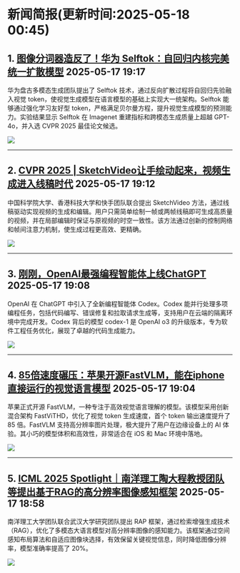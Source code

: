 # 新闻简报(更新时间:2025-05-18 00:45)

## 1. [图像分词器造反了！华为 Selftok：自回归内核完美统一扩散模型](https://www.jiqizhixin.com/articles/2025-05-17-5)   2025-05-17 19:17

华为盘古多模态生成团队提出了 Selftok 技术，通过反向扩散过程将自回归先验融入视觉 token，使视觉生成模型在语言模型的基础上实现大一统架构。Selftok 能够通过强化学习友好型 token，严格满足贝尔曼方程，提升视觉生成模型的预测能力。实验结果显示 Selftok 在 Imagenet 重建指标和跨模态生成质量上超越 GPT-4o，并入选 CVPR 2025 最佳论文候选。

![](https://image.jiqizhixin.com/uploads/editor/327f2b7d-e230-4d97-9476-5f1741d2981a/640.png)

---

## 2. [CVPR 2025 | SketchVideo让手绘动起来，视频生成进入线稿时代](https://www.jiqizhixin.com/articles/2025-05-17-4)   2025-05-17 19:12

中国科学院大学、香港科技大学和快手团队联合提出 SketchVideo 方法，通过线稿驱动实现视频的生成和编辑。用户只需简单绘制一帧或两帧线稿即可生成高质量的视频，并在局部编辑时保证与原视频的时空一致性。该方法通过创新的控制网络和帧间注意力机制，使生成过程更高效、更精确。

![](https://image.jiqizhixin.com/uploads/editor/7a8adb4b-430b-4257-b9eb-a965b627f65d/640.png)

---

## 3. [刚刚，OpenAI最强编程智能体上线ChatGPT](https://www.jiqizhixin.com/articles/2025-05-17-3)   2025-05-17 19:08

OpenAI 在 ChatGPT 中引入了全新编程智能体 Codex。Codex 能并行处理多项编程任务，包括代码编写、错误修复和拉取请求生成等，支持用户在云端的隔离环境中完成开发。Codex 背后的模型 codex-1 是 OpenAI o3 的升级版本，专为软件工程任务优化，展现了卓越的代码生成能力。

![](https://image.jiqizhixin.com/uploads/editor/b1c68462-5c1d-4aa6-8c1f-461c0656302e/640.png)

---

## 4. [85倍速度碾压：苹果开源FastVLM，能在iphone直接运行的视觉语言模型](https://www.jiqizhixin.com/articles/2025-05-17-2)   2025-05-17 19:04

苹果正式开源 FastVLM，一种专注于高效视觉语言理解的模型。该模型采用创新混合架构 FastViTHD，优化了视觉 token 生成速度，首个 token 输出速度提升了 85 倍。FastVLM 支持高分辨率图片处理，极大提升了用户在边缘设备上的 AI 体验。其小巧的模型体积和高效性，非常适合在 iOS 和 Mac 环境中落地。

![](https://image.jiqizhixin.com/uploads/editor/558723b9-4f2c-4533-9284-6486719b11dc/640.png)

---

## 5. [ICML 2025 Spotlight｜南洋理工陶大程教授团队等提出基于RAG的高分辨率图像感知框架](https://www.jiqizhixin.com/articles/2025-05-17)   2025-05-17 18:58

南洋理工大学团队联合武汉大学研究团队提出 RAP 框架，通过检索增强生成技术（RAG），优化了多模态大语言模型对高分辨率图像的感知能力。该框架通过空间感知布局算法和自适应图像块选择，有效保留关键视觉信息，同时降低图像分辨率，模型准确率提高了 20%。

![](https://image.jiqizhixin.com/uploads/editor/cb85d5ab-e0a1-42a5-9c61-11d5495706fc/640.png)

